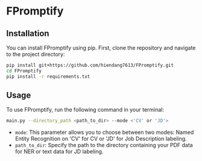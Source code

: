 # FPromptify

## Installation

You can install FPromptify using pip. First, clone the repository and navigate to the project directory:

```bash
pip install git+https://github.com/hiendang7613/FPromptify.git
cd FPromptify
pip install -r requirements.txt
```

## Usage

To use FPromptify, run the following command in your terminal:

```bash
main.py --directory_path <path_to_dir> --mode <'CV' or 'JD'>
```

- `mode`: This parameter allows you to choose between two modes: Named Entity Recognition on 'CV' for CV or 'JD' for Job Description labeling.
- `path_to_dir`: Specify the path to the directory containing your PDF data for NER or text data for JD labeling.
